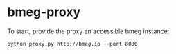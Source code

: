 # bmeg-proxy

To start, provide the proxy an accessible bmeg instance:

    python proxy.py http://bmeg.io --port 8080